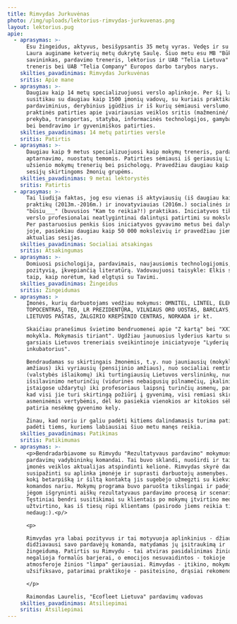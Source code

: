```yaml
---
title: Rimvydas Jurkuvėnas
photo: /img/uploads/lektorius-rimvydas-jurkuvenas.png
layout: lektorius.pug
apie:
  - aprasymas: >-
      Esu žingeidus, aktyvus, besišypsantis 35 metų vyras. Vedęs ir su žmona
      Laura auginame ketverių metų dukrytę Saulę. Šiuo metu esu MB "Būk Kitoks"
      savininkas, pardavimo treneris, lektorius ir UAB "Telia Lietuva" B2B
      treneris bei UAB "Telia Company" Europos darbo tarybos narys.
    skilties_pavadinimas: Rimvydas Jurkuvėnas
    sritis: Apie mane
  - aprasymas: >-
      Daugiau kaip 14 metų specializuojuosi verslo aplinkoje. Per šį laikotarpį
      susitikau su daugiau kaip 1500 įmonių vadovų, su kuriais praktikavausi
      pardaviminius, derybinius įgūdžius ir iš kurių sėmiausi verslumo,
      praktinės patirties apie įvairiausias veiklos sritis (mažmeninė/ didmeninė
      prekyba, transportas, statyba, informacinės technologijos, gamyba ir kt.)
      bei bendravimo ir gyvenimiškos patirties.
    skilties_pavadinimas: 14 metų patirties versle
    sritis: Patirtis
  - aprasymas: >-
      Daugiau kaip 9 metus specializuojuosi kaip mokymų treneris, pardavimų,
      aptarnavimo, nuostatų temomis. Patirties sėmiausi iš geriausių Lietuvos ir
      užsienio mokymų trenerių bei psichologų. Pravedžiau daugiau kaip 1000
      sesijų skirtingoms žmonių grupėms.
    skilties_pavadinimas: 9 metai lektorystės
    sritis: Patirtis
  - aprasymas: >-
      Tai liudija faktas, jog esu vienas iš aktyviausių (iš daugiau kaip 1200
      praktikų (2013m.-2016m.) ir inovatyviauias (2016m.) socialinės iniciatyvos
      "būsiu___" (buvusios "Kam to reikia?!) praktikas. Iniciatyvos tikslas, kad
      verslo profesionalai neatlygintinai dalintųsi patirtimi su moksleiviais.
      Per pastaruosius penkis šios iniciatyvos gyvavimo metus bei dalyvavimą
      joje, pasiekiau daugiau kaip 50 000 moksleivių ir pravedžiau jiems
      aktualias sesijas.
    skilties_pavadinimas: Socialiai atsakingas
    sritis: Atsakingumas
  - aprasymas: >-
      Domiuosi psichologija, pardavimais, naujausiomis technologijomis, skaitau
      pozityvią, įkvepiančią literatūrą. Vadovaujuosi taisykle: Elkis su kitais
      taip, kaip norėtum, kad elgtųsi su Tavimi.
    skilties_pavadinimas: Žingeidus
    sritis: Žingeidumas
  - aprasymas: >
      Įmonės, kurių darbuotojams vedžiau mokymus: OMNITEL, LINTEL, ELEKTROMARKT,
      TOPOCENTRAS, TEO, LR PREZIDENTŪRA, VILNIAUS ORO UOSTAS, BARCLAYS, TELIA,
      LIETUVOS PAŠTAS, ŽALGIRIO KREPŠINIO CENTRAS, NORKADA ir kt.

      Skaičiau pranešimus švietimo bendruomenei apie "Z kartą" bei "XXI a.
      mokykla. Mokymasis tiriant". Ugdžiau jaunuosius lyderius kartu su kitais
      garsiais Lietuvos treneriais sveikintinoje iniciatyvoje "Lyderių
      inkubatorius".

      Bendraudamas su skirtingais žmonėmis, t.y. nuo jauniausių (mokyklinio
      amžiaus) iki vyriausių (pensijinio amžiaus), nuo socialiai remtinų
      (valstybės išlaikomų) iki turtingiausių Lietuvos verslininkų, nuo
      išsilavinimo neturinčių (vidurinės nebaigusių pilnamečių, įkalinimo
      įstaigose uždarytų) iki profesoriaus laipsnį turinčių asmenų, pastebėjau,
      kad visi jie turi skirtingą požiūrį į gyvenimą, visi remiasi skirtingomis
      asmeninėmis vertybėmis, dėl ko pasiekia vienokios ar kitokios sėkmės ar
      patiria nesėkmę gyvenimo kely.

      Žinau, kad noriu ir galiu padėti kitiems dalindamasis turima patirtimi,
      padėti tiems, kuriems labiausiai šiuo metu manęs reikia.
    skilties_pavadinimas: Patikimas
    sritis: Patikimumas
  - aprasymas: >-
      <p>Bendradarbiavome su Rimvydu "Rezultatyvaus pardavimo" mokymuose
      pardavimų vadybininkų komandai. Tai buvo sklandi, nuoširdi ir taikliai
      įmonės veiklos aktualijas atspindinti kelionė. Rimvydas skyrė daug dėmesio
      susipažinti su aplinka įmonėje ir suprasti darbuotojų asmenybes. Jaučiau,
      kokį betarpišką ir šiltą kontaktą jis sugebėjo užmegzti su kiekvienu
      komandos nariu. Mokymų programa buvo paruošta tikslingai ir padėjo bendrom
      jėgom išgryninti aiškų rezultatyvaus pardavimo procesą ir scenarijų.
      Tęstiniai bendri susitikimai su klientais po mokymų įtvirtino medžiagą ir
      užtvirtino, kas iš tiesų rūpi klientams (pasirodo jiems reikia tiek
      nedaug:).<p/>

      <p>

      Rimvydas yra labai pozityvus ir tai motyvuoja aplinkinius - džiaugiausi ir
      didžiavausi savo pardavėjų komanda, matydamas jų įsitraukimą ir
      žingeidumą. Patirtis su Rimvydu - tai atviras pasidalinimas žiniomis, kur
      negalioja formalūs barjerai, o emocijos nesuvaidintos - tokioje
      atmosferoje žinios "limpa" geriausiai. Rimvydas - įtikino, mokymai -
      užsifiksavo, patarimai praktikoje - pasiteisino, drąsiai rekomenduoju :)

      </p>

      Raimondas Laurelis, "Ecofleet Lietuva" pardavimų vadovas
    skilties_pavadinimas: Atsiliepimai
    sritis: Atsiliepimai
---
```


